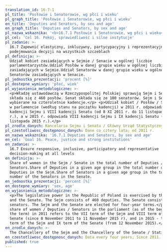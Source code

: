 ```yaml
---
translation_id: 16-7-1
pl_title: 'Posłowie i Senatorowie, wg płci i wieku'
pl_graph_title: 'Posłowie i Senatorowie, wg płci i wieku'
en_title: 'Deputies and Senators, by sex and age'
en_graph_title: 'Deputies and Senators, by sex and age'
pl_nazwa_wskaznika: '<b>16.7.1 Posłowie i Senatorowie, wg płci i wieku</b>'
pl_cel: 'Cel 16. Pokój, sprawiedliwość i silne instytucje'
pl_zadanie: >-
  16.7 Zapewnić elastyczny, inkluzywny, partycypacyjny i reprezentacyjny proces
  podejmowania decyzji na wszystkich szczeblach
pl_definicja: >-
  Udział kobiet zasiadających w Sejmie / Senacie w ogólnej liczbie
  parlamentarzystów.Udział Posłów w danej grupie wieku w ogólnej liczbie Posłów
  zasiadających w Sejmie.Udział Senatorów w danej grupie wieku w ogólnej liczbie
  Senatorów zasiadających w Senacie.
pl_jednostka_prezentacji: 'procent [%]'
pl_dostepne_wymiary: 'płeć, wiek'
pl_wyjasnienia_metodologiczne: >-
  <p>Władzę ustawodawczą w Rzeczypospolitej Polskiej sprawują Sejm i Senat. Sejm
  składa się z 460 posłów. Senat składa się ze 100 senatorów. Sejm i Senat są
  wybierane na czteroletnie kadencje.</p> <p>Udział kobiet / Posłów / Senatorów
  w parlamencie (według stanu na początku kadencji) w 2011 r. odpowiada VII
  kadencji Sejmu i VIII kadencji Senatu (od 8 XI 2011 r. do 11 listopada 2015
  r.), a w 2015 r. odpowiada VIII kadencji Sejmu i IX kadencji Senatu (od 12
  listopada 2015 r.).</p>
pl_zrodlo_danych: Kancelaria Sejmu i Senatu / Główny Urząd Statystyczny
pl_czestotliwosc_dostępnosc_danych: Dane co cztery lata; od 2011 r.
en_nazwa_wskaznika: '16.7.1 Deputies and Senators, by sex and age'
en_cel: 'Goal 16. Peace, justice and strong institutions'
en_zadanie: >-
  16.7 Ensure responsive, inclusive, participatory and representative
  decision-making at all levels
en_definicja: >-
  Share of women in the Sejm / Senate in the total number of Deputies /
  Senators.Share of Deputies in a given age group in the total number of the
  Deputies in the Sejm.Share of Senators in a given age group in the total
  number of the Senators in the Senate.
en_jednostka_prezentacji: 'percent [%]'
en_dostepne_wymiary: 'sex, age'
en_wyjasnienia_metodologiczne: >-
  <p>The legislative power in the Republic of Poland is exercised by the Sejm
  and the Senate. The Sejm consists of 460 deputies. The Senate consists of 100
  senators. The Sejm and the Senate are elected for four-year terms.</p> <p>The
  share of women / Deputies / Senators in the parliament (as of the beginning of
  the term) in 2011 refers to the VII term of the Sejm and VIII term of the
  Senate (since 8 November 2011 to 11 November 2015 r), and in 2015 - the VIII
  term of the Sejm and IX term of the Senate (from 12 November 2015).</p>
en_zrodlo_danych: >-
  The Chancellery of the Sejm and the Chancellery of the Senate / Statistics Poland
en_czestotliwosc_dostępnosc_danych: Data every four years; Since 2011.
published: true
---
```


